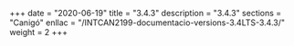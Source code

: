 +++
date        = "2020-06-19"
title       = "3.4.3"
description = "3.4.3"
sections    = "Canigó"
enllac		= "/INTCAN2199-documentacio-versions-3.4LTS-3.4.3/"
weight		= 2
+++
